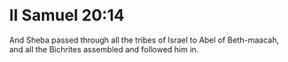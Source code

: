 # II Samuel 20:14

And Sheba passed through all the tribes of Israel to Abel of Beth-maacah, and all the Bichrites assembled and followed him in.
